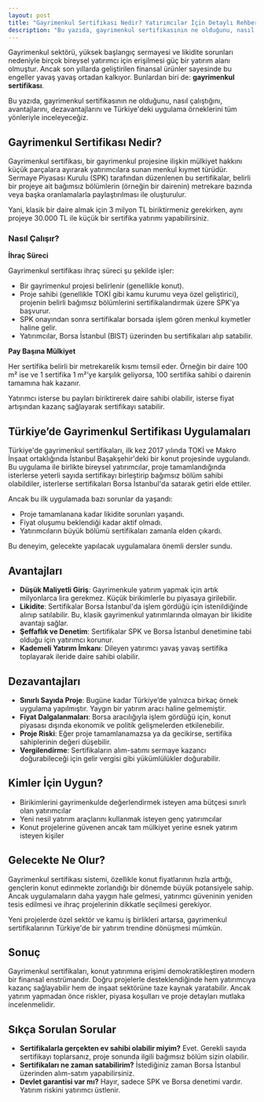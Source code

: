 ```yaml
---
layout: post
title: "Gayrimenkul Sertifikası Nedir? Yatırımcılar İçin Detaylı Rehber"
description: "Bu yazıda, gayrimenkul sertifikasının ne olduğunu, nasıl çalıştığını, avantajlarını, dezavantajlarını ve Türkiye'deki uygulama örneklerini tüm yönleriyle inceleyeceğiz."
---
```


Gayrimenkul sektörü, yüksek başlangıç sermayesi ve likidite sorunları nedeniyle birçok bireysel yatırımcı için erişilmesi güç bir yatırım alanı olmuştur. Ancak son yıllarda geliştirilen finansal ürünler sayesinde bu engeller yavaş yavaş ortadan kalkıyor. Bunlardan biri de: **gayrimenkul sertifikası**.

Bu yazıda, gayrimenkul sertifikasının ne olduğunu, nasıl çalıştığını, avantajlarını, dezavantajlarını ve Türkiye'deki uygulama örneklerini tüm yönleriyle inceleyeceğiz.

## Gayrimenkul Sertifikası Nedir?

Gayrimenkul sertifikası, bir gayrimenkul projesine ilişkin mülkiyet hakkını küçük parçalara ayırarak yatırımcılara sunan menkul kıymet türüdür. Sermaye Piyasası Kurulu (SPK) tarafından düzenlenen bu sertifikalar, belirli bir projeye ait bağımsız bölümlerin (örneğin bir dairenin) metrekare bazında veya başka oranlamalarla paylaştırılması ile oluşturulur.

Yani, klasik bir daire almak için 3 milyon TL biriktirmeniz gerekirken, aynı projeye 30.000 TL ile küçük bir sertifika yatırımı yapabilirsiniz.

### Nasıl Çalışır?

**İhraç Süreci**

Gayrimenkul sertifikası ihraç süreci şu şekilde işler:

- Bir gayrimenkul projesi belirlenir (genellikle konut).
- Proje sahibi (genellikle TOKİ gibi kamu kurumu veya özel geliştirici), projenin belirli bağımsız bölümlerini sertifikalandırmak üzere SPK’ya başvurur.
- SPK onayından sonra sertifikalar borsada işlem gören menkul kıymetler haline gelir.
- Yatırımcılar, Borsa İstanbul (BIST) üzerinden bu sertifikaları alıp satabilir.

**Pay Başına Mülkiyet**

Her sertifika belirli bir metrekarelik kısmı temsil eder. Örneğin bir daire 100 m² ise ve 1 sertifika 1 m²’ye karşılık geliyorsa, 100 sertifika sahibi o dairenin tamamına hak kazanır.

Yatırımcı isterse bu payları biriktirerek daire sahibi olabilir, isterse fiyat artışından kazanç sağlayarak sertifikayı satabilir.

## Türkiye’de Gayrimenkul Sertifikası Uygulamaları

Türkiye'de gayrimenkul sertifikaları, ilk kez 2017 yılında TOKİ ve Makro İnşaat ortaklığında İstanbul Başakşehir'deki bir konut projesinde uygulandı. Bu uygulama ile birlikte bireysel yatırımcılar, proje tamamlandığında isterlerse yeterli sayıda sertifikayı birleştirip bağımsız bölüm sahibi olabildiler, isterlerse sertifikaları Borsa İstanbul'da satarak getiri elde ettiler.

Ancak bu ilk uygulamada bazı sorunlar da yaşandı:

- Proje tamamlanana kadar likidite sorunları yaşandı.
- Fiyat oluşumu beklendiği kadar aktif olmadı.
- Yatırımcıların büyük bölümü sertifikaları zamanla elden çıkardı.

Bu deneyim, gelecekte yapılacak uygulamalara önemli dersler sundu.

## Avantajları

- **Düşük Maliyetli Giriş**: Gayrimenkule yatırım yapmak için artık milyonlarca lira gerekmez. Küçük birikimlerle bu piyasaya girilebilir.
- **Likidite**: Sertifikalar Borsa İstanbul'da işlem gördüğü için istenildiğinde alınıp satılabilir. Bu, klasik gayrimenkul yatırımlarında olmayan bir likidite avantajı sağlar.
- **Şeffaflık ve Denetim**: Sertifikalar SPK ve Borsa İstanbul denetimine tabi olduğu için yatırımcı korunur.
- **Kademeli Yatırım İmkanı**: Dileyen yatırımcı yavaş yavaş sertifika toplayarak ileride daire sahibi olabilir.

## Dezavantajları

- **Sınırlı Sayıda Proje**: Bugüne kadar Türkiye’de yalnızca birkaç örnek uygulama yapılmıştır. Yaygın bir yatırım aracı haline gelmemiştir.
- **Fiyat Dalgalanmaları**: Borsa aracılığıyla işlem gördüğü için, konut piyasası dışında ekonomik ve politik gelişmelerden etkilenebilir.
- **Proje Riski**: Eğer proje tamamlanamazsa ya da gecikirse, sertifika sahiplerinin değeri düşebilir.
- **Vergilendirme**: Sertifikaların alım-satımı sermaye kazancı doğurabileceği için gelir vergisi gibi yükümlülükler doğurabilir.

## Kimler İçin Uygun?

- Birikimlerini gayrimenkulde değerlendirmek isteyen ama bütçesi sınırlı olan yatırımcılar
- Yeni nesil yatırım araçlarını kullanmak isteyen genç yatırımcılar
- Konut projelerine güvenen ancak tam mülkiyet yerine esnek yatırım isteyen kişiler

## Gelecekte Ne Olur?

Gayrimenkul sertifikası sistemi, özellikle konut fiyatlarının hızla arttığı, gençlerin konut edinmekte zorlandığı bir dönemde büyük potansiyele sahip. Ancak uygulamaların daha yaygın hale gelmesi, yatırımcı güveninin yeniden tesis edilmesi ve ihraç projelerinin dikkatle seçilmesi gerekiyor.

Yeni projelerde özel sektör ve kamu iş birlikleri artarsa, gayrimenkul sertifikalarının Türkiye'de bir yatırım trendine dönüşmesi mümkün.

## Sonuç

Gayrimenkul sertifikaları, konut yatırımına erişimi demokratikleştiren modern bir finansal enstrümandır. Doğru projelerle desteklendiğinde hem yatırımcıya kazanç sağlayabilir hem de inşaat sektörüne taze kaynak yaratabilir. Ancak yatırım yapmadan önce riskler, piyasa koşulları ve proje detayları mutlaka incelenmelidir.

## Sıkça Sorulan Sorular

- **Sertifikalarla gerçekten ev sahibi olabilir miyim?** Evet. Gerekli sayıda sertifikayı toplarsanız, proje sonunda ilgili bağımsız bölüm sizin olabilir.
- **Sertifikaları ne zaman satabilirim?** İstediğiniz zaman Borsa İstanbul üzerinden alım-satım yapabilirsiniz.
- **Devlet garantisi var mı?** Hayır, sadece SPK ve Borsa denetimi vardır. Yatırım riskini yatırımcı üstlenir.